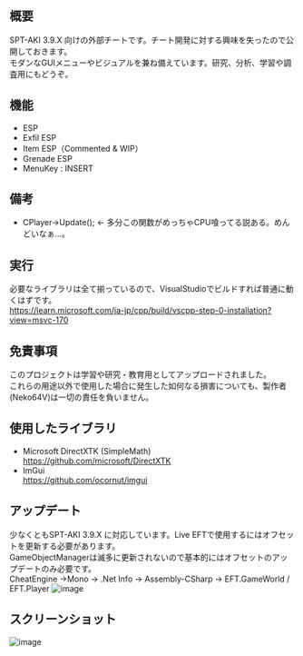 ## 概要
SPT-AKI 3.9.X 向けの外部チートです。チート開発に対する興味を失ったので公開しておきます。  
モダンなGUIメニューやビジュアルを兼ね備えています。研究、分析、学習や調査用にもどうぞ。

## 機能
* ESP
* Exfil ESP
* Item ESP（Commented & WIP）
* Grenade ESP
* MenuKey : INSERT

## 備考
* CPlayer->Update(); <- 多分この関数がめっちゃCPU喰ってる説ある。めんどいなぁ…。

## 実行
必要なライブラリは全て揃っているので、VisualStudioでビルドすれば普通に動くはずです。  
https://learn.microsoft.com/ja-jp/cpp/build/vscpp-step-0-installation?view=msvc-170

## 免責事項
このプロジェクトは学習や研究・教育用としてアップロードされました。  
これらの用途以外で使用した場合に発生した如何なる損害についても、製作者(Neko64V)は一切の責任を負いません。  

## 使用したライブラリ
* Microsoft DirectXTK (SimpleMath)  
https://github.com/microsoft/DirectXTK  
* ImGui  
https://github.com/ocornut/imgui  

## アップデート
少なくともSPT-AKI 3.9.X に対応しています。Live EFTで使用するにはオフセットを更新する必要があります。  
GameObjectManagerは滅多に更新されないので基本的にはオフセットのアップデートのみ必要です。  
CheatEngine ->Mono -> .Net Info -> Assembly-CSharp -> EFT.GameWorld / EFT.Player
![image](https://github.com/user-attachments/assets/97fe9626-4269-443e-97a6-9cc145b6d698)

## スクリーンショット
![image](https://github.com/user-attachments/assets/0be7e79e-6d53-4963-9b5f-2a2ddf21d969)
